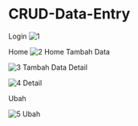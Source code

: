 # CRUD-Data-Entry
Login
![1](https://user-images.githubusercontent.com/64520750/160753999-f7891c9d-4a05-4d7c-a73c-dac3bbbf9061.PNG)


Home
![2  Home](https://user-images.githubusercontent.com/64520750/160754030-51e02b11-01ec-45b2-9052-1458ca21be83.PNG)
Tambah Data

![3  Tambah Data](https://user-images.githubusercontent.com/64520750/160754049-84a05e75-1218-49a2-b1bf-d86f29c5af71.PNG)
Detail

![4  Detail](https://user-images.githubusercontent.com/64520750/160754075-7d92d4de-e605-4a36-b4da-c0114aafdffe.PNG)

Ubah

![5  Ubah](https://user-images.githubusercontent.com/64520750/160754096-c604b60f-c711-4ca3-b8fe-ff3769d2578d.PNG)




